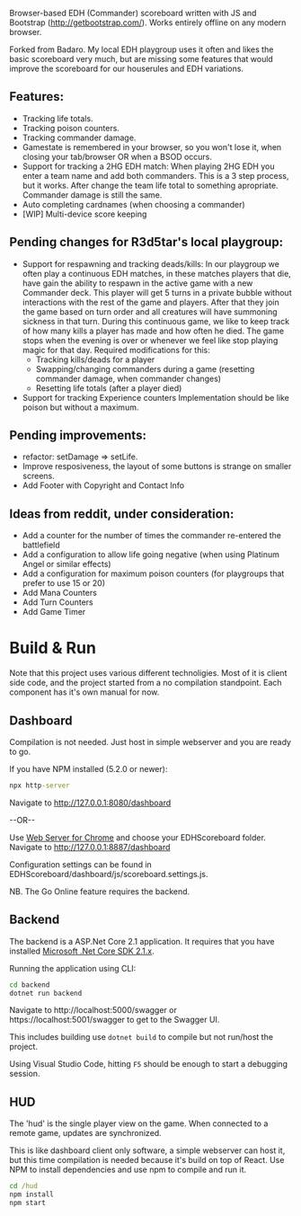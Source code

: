 Browser-based EDH (Commander) scoreboard written with JS and Bootstrap (http://getbootstrap.com/). Works entirely offline on any modern browser.

Forked from Badaro. My local EDH playgroup uses it often and likes the basic scoreboard very much, but are missing some features that would improve the scoreboard for our houserules and EDH variations.

## Features:

* Tracking life totals.
* Tracking poison counters.
* Tracking commander damage.
* Gamestate is remembered in your browser, so you won't lose it, when closing your tab/browser OR when a BSOD occurs.
* Support for tracking a 2HG EDH match:
  When playing 2HG EDH you enter a team name and add both commanders. This is a 3 step process, but it works. After change the team life total to something apropriate. Commander damage is still the same.
* Auto completing cardnames (when choosing a commander)
* [WIP] Multi-device score keeping

## Pending changes for R3d5tar's local playgroup:

* Support for respawning and tracking deads/kills:
  In our playgroup we often play a continuous EDH matches, in these matches players that die, have gain the ability to respawn in the active game with a new Commander deck. This player will get 5 turns in a private bubble without interactions with the rest of the game and players. After that they join the game based on turn order and all creatures will have summoning sickness in that turn.
  During this continuous game, we like to keep track of how many kills a player has made and how often he died.
  The game stops when the evening is over or whenever we feel like stop playing magic for that day.
  Required modifications for this:
  * Tracking kills/deads for a player
  * Swapping/changing commanders during a game (resetting commander damage, when commander changes)
  * Resetting life totals (after a player died)
* Support for tracking Experience counters
  Implementation should be like poison but without a maximum.

## Pending improvements:

* refactor: setDamage => setLife.
* Improve resposiveness, the layout of some buttons is strange on smaller screens.
* Add Footer with Copyright and Contact Info

## Ideas from reddit, under consideration:

* Add a counter for the number of times the commander re-entered the battlefield
* Add a configuration to allow life going negative (when using Platinum Angel or similar effects)
* Add a configuration for maximum poison counters (for playgroups that prefer to use 15 or 20)
* Add Mana Counters
* Add Turn Counters
* Add Game Timer

# Build & Run

Note that this project uses various different technoligies. Most of it is client side code, and the project started from a no compilation standpoint. Each component has it's own manual for now.

## Dashboard

Compilation is not needed. Just host in simple webserver and you are ready to go.

If you have NPM installed (5.2.0 or newer):
```cmd
npx http-server
```
Navigate to http://127.0.0.1:8080/dashboard

--OR--

Use [Web Server for Chrome](https://chrome.google.com/webstore/detail/web-server-for-chrome/ofhbbkphhbklhfoeikjpcbhemlocgigb) and choose your EDHScoreboard folder. Navigate to http://127.0.0.1:8887/dashboard

Configuration settings can be found in EDHScoreboard/dashboard/js/scoreboard.settings.js.

NB. The Go Online feature requires the backend.

## Backend

The backend is a ASP.Net Core 2.1 application. It requires that you have installed [Microsoft .Net Core SDK 2.1.x](https://www.microsoft.com/net/download).

Running the application using CLI:
```cmd
cd backend
dotnet run backend
```

Navigate to http://localhost:5000/swagger or https://localhost:5001/swagger to get to the Swagger UI.

This includes building use `dotnet build` to compile but not run/host the project.

Using Visual Studio Code, hitting `F5` should be enough to start a debugging session.

## HUD

The 'hud' is the single player view on the game. When connected to a remote game, updates are synchronized.

This is like dashboard client only software, a simple webserver can host it, but this time compilation is needed because it's build on top of React. Use NPM to install dependencies and use npm to compile and run it.

```cmd
cd /hud
npm install
npm start
```